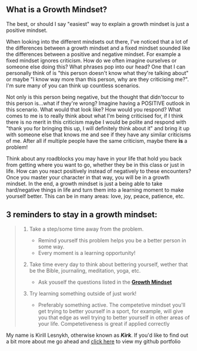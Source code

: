 ## What is a Growth Mindset? 

The best, or should I say "easiest" way to explain a growth mindset is just a positive mindset. 

When looking into the different mindsets out there, I've noticed that a lot of the differences between a growth mindset and a fixed mindset sounded like the differences between a positive and negative mindset. For example a fixed mindset ignores criticism. How do we often imagine ourselves or someone else doing this? What phrases pop into our head? One that I can personally think of is "this person doesn't know what they're talking about" or maybe "I know way more than this person, why are they criticising me?". I'm sure many of you can think up countless scenarios. 

Not only is this person being negative, but the thought that didn'toccur to this person is...what if they're wrong? Imagine having a POSITIVE outlook in this scenario. What would that look like? How would you respond? What comes to me is to really think about what I'm being criticised for, if I think there is no merit in this criticism maybe I would be polite and respond with "thank you for bringing this up, I will definitely think about it" and bring it up with someone else that knows me and see if they have any similar criticisms of me. After all if multiple people have the same criticism, maybe there **is** a problem!

Think about any roadblocks you may have in your life that hold you back from getting where you want to go, whether they be in this class or just in life. How can you react positively instead of negatively to these encounters? Once you master your character in that way, you will be in a growth mindset. In the end, a growth mindset is just a being able to take hard/negative things in life and turn them into a learning moment to make yourself better. This can be in many areas: love, joy, peace, patience, etc.

## 3 reminders to stay in a growth mindset:

  > 1. Take a step/some time away from the problem. 
  >
  >    - Remind yourself this problem helps you be a better person in some way. 
  >    - Every moment is a learning opportunity!
  >    
  > 2. Take time every day to think about bettering yourself, wether that be the Bible, journaling, meditation, yoga, etc. 
  >
  >    - Ask youself the questions listed in the **[Growth Mindset](https://www.atlassian.com/blog/inside-atlassian/growth-mindset)**
  >    
  > 3. Try learning something outside of just work! 
  >
  >    - Preferably something active. The competetive mindset you'll get trying to better yourself in a sport, for example, will give you that edge as well trying to better yourself in other areas of your life. Competetiveness is great if applied correctly

My name is Kirill Lesnykh, otherwise known as ***Kirk***. If you'd like to find out a bit more about me go ahead and [click here](https://github.com/klesnykh) to view my github portfolio
